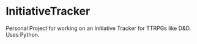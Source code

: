 # InitiativeTracker
Personal Project for working on an Initiative Tracker for TTRPGs like D&amp;D. Uses Python.
